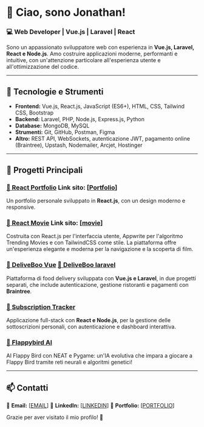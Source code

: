 # 👋 Ciao, sono Jonathan!

### 💻 Web Developer | Vue.js | Laravel | React

Sono un appassionato sviluppatore web con esperienza in **Vue.js, Laravel, React e Node.js**. Amo costruire applicazioni moderne, performanti e intuitive, con un'attenzione particolare all'esperienza utente e all'ottimizzazione del codice.

---

## 🚀 Tecnologie e Strumenti

- **Frontend:** Vue.js, React.js, JavaScript (ES6+), HTML, CSS, Tailwind CSS, Bootstrap
- **Backend:** Laravel, PHP, Node.js, Express.js, Python
- **Database:** MongoDB, MySQL
- **Strumenti:** Git, GitHub, Postman, Figma
- **Altro:** REST API, WebSockets, autenticazione JWT, pagamento online (Braintree), Upstash, Nodemailer, Arcjet, Hostinger

---

## 📌 Progetti Principali

### [🔗 React Portfolio](https://github.com/Jonathan-Ultini/react-portfolio) Link sito: [[Portfolio](https://jonathanultini.it/)]
Un portfolio personale sviluppato in **React.js**, con un design moderno e responsive.

### [🔗 React Movie]([https://github.com/Jonathan-Ultini/react-portfolio](https://github.com/Jonathan-Ultini/react-movie))  Link sito: [[movie](https://jonathanultini.it/projects/movies/)]
Costruita con React.js per l'interfaccia utente, Appwrite per l'algoritmo Trending Movies e con TailwindCSS come stile. La piattaforma offre un'esperienza elegante e moderna per la navigazione e la scoperta di film.

### [🔗 DeliveBoo Vue](https://github.com/Jonathan-Ultini/vue-deliveboo) [🔗 DeliveBoo laravel](https://github.com/Jonathan-Ultini/laravel-deliveboo)
Piattaforma di food delivery sviluppata con **Vue.js e Laravel**, in due progetti separati, che include autenticazione, gestione ristoranti e pagamenti con **Braintree**.

### [🔗 Subscription Tracker](https://github.com/Jonathan-Ultini/subscription-tracker)
Applicazione full-stack con **React e Node.js**, per la gestione delle sottoscrizioni personali, con autenticazione e dashboard interattiva.

### [🔗 Flappybird AI](https://github.com/Jonathan-Ultini/flappybird-ai)
AI Flappy Bird con NEAT e Pygame: un'IA evolutiva che impara a giocare a Flappy Bird tramite reti neurali e algoritmi genetici!

---

## 📫 Contatti

📩 **Email:** [[EMAIL](mailto:jonathanultini@gmail.com)]
💼 **LinkedIn:** [[LINKEDIN](https://www.linkedin.com/in/jonathan-ultini-25a27133a/)]
📂 **Portfolio:** [[PORTFOLIO](https://jonathanultini.it/)]

Grazie per aver visitato il mio profilo! 🚀

